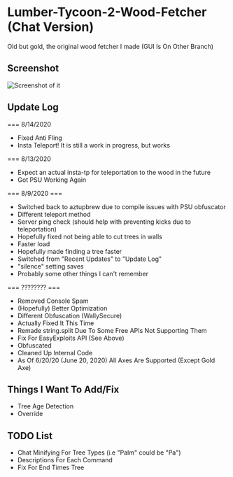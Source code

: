 # Lumber-Tycoon-2-Wood-Fetcher (Chat Version)

Old but gold, the original wood fetcher I made (GUI Is On Other Branch)

## Screenshot

![Screenshot of it](https://i.imgur.com/jq9z9Eo.png)

## Update Log

=== 8/14/2020

- Fixed Anti Fling
- Insta Teleport! It is still a work in progress, but works

=== 8/13/2020

- Expect an actual insta-tp for teleportation to the wood in the future
- Got PSU Working Again

=== 8/9/2020 ===

- Switched back to aztupbrew due to compile issues with PSU obfuscator
- Different teleport method
- Server ping check (should help with preventing kicks due to teleportation)
- Hopefully fixed not being able to cut trees in walls
- Faster load
- Hopefully made finding a tree faster
- Switched from "Recent Updates" to "Update Log"
- "silence" setting saves
- Probably some other things I can't remember

=== ???????? ===

- Removed Console Spam
- (Hopefully) Better Optimization
- Different Obfuscation (WallySecure)
- Actually Fixed It This Time
- Remade string.split Due To Some Free APIs Not Supporting Them
- Fix For EasyExploits API (See Above)
- Obfuscated
- Cleaned Up Internal Code
- As Of 6/20/20 (June 20, 2020) All Axes Are Supported (Except Gold Axe)

## Things I Want To Add/Fix

- Tree Age Detection
- Override

## TODO List
- Chat Minifying For Tree Types (i.e "Palm" could be "Pa")
- Descriptions For Each Command
- Fix For End Times Tree
